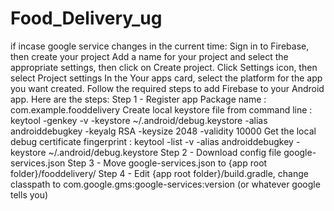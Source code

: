 # Food_Delivery_ug
if incase google service changes in the current time:
Sign in to Firebase, then create your project
Add a name for your project and select the appropriate settings, then click on Create project.
Click Settings icon, then select Project settings
In the Your apps card, select the platform for the app you want created.
Follow the required steps to add Firebase to your Android app. Here are the steps:
Step 1 - Register app
Package name : com.example.fooddelivery
Create local keystore file from command line : keytool -genkey -v -keystore ~/.android/debug.keystore -alias androiddebugkey -keyalg RSA -keysize 2048 -validity 10000
Get the local debug certificate fingerprint : keytool -list -v -alias androiddebugkey -keystore ~/.android/debug.keystore
Step 2 - Download config file google-services.json
Step 3 - Move google-services.json to {app root folder}/fooddelivery/
Step 4 - Edit {app root folder}/build.gradle, change classpath to com.google.gms:google-services:version (or whatever google tells you)
